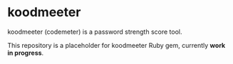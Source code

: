 # koodmeeter

koodmeeter (codemeter) is a password strength score tool.

This repository is a placeholder for koodmeeter Ruby gem, currently __work in progress__.